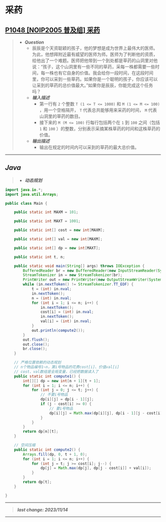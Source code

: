 # 采药

## [P1048 [NOIP2005 普及组] 采药](https://www.luogu.com.cn/problem/P1048)

> - ***Question***
>   - 辰辰是个天资聪颖的孩子，他的梦想是成为世界上最伟大的医师。为此，他想拜附近最有威望的医师为师。医师为了判断他的资质，给他出了一个难题。医师把他带到一个到处都是草药的山洞里对他说：“孩子，这个山洞里有一些不同的草药，采每一株都需要一些时间，每一株也有它自身的价值。我会给你一段时间，在这段时间里，你可以采到一些草药。如果你是一个聪明的孩子，你应该可以让采到的草药的总价值最大。”如果你是辰辰，你能完成这个任务吗？
>   - ***输入描述***
>     - 第一行有 `2` 个整数 `T (1 <= T <= 1000)` 和 `M (1 <= M <= 100)` ，用一个空格隔开， `T` 代表总共能够用来采药的时间， `M` 代表山洞里的草药的数目。
>     - 接下来的 `M (M <= 100)` 行每行包括两个在 `1` 到 `100` 之间（包括 `1` 和 `100` ）的整数，分别表示采摘某株草药的时间和这株草药的价值。
>   - ***输出描述***
>     - 输出在规定的时间内可以采到的草药的最大总价值。

---

## *Java*

> - ***动态规划***

```java
import java.io.*;
import java.util.Arrays;

public class Main {

    public static int MAXM = 101;

    public static int MAXT = 1001;

    public static int[] cost = new int[MAXM];

    public static int[] val = new int[MAXM];

    public static int[] dp = new int[MAXT];

    public static int t, n;

    public static void main(String[] args) throws IOException {
        BufferedReader br = new BufferedReader(new InputStreamReader(System.in));
        StreamTokenizer in = new StreamTokenizer(br);
        PrintWriter out = new PrintWriter(new OutputStreamWriter(System.out));
        while (in.nextToken() != StreamTokenizer.TT_EOF) {
            t = (int) in.nval;
            in.nextToken();
            n = (int) in.nval;
            for (int i = 1; i <= n; i++) {
                in.nextToken();
                cost[i] = (int) in.nval;
                in.nextToken();
                val[i] = (int) in.nval;
            }
            out.println(compute2());
        }
        out.flush();
        out.close();
        br.close();
    }

    // 严格位置依赖的动态规划
    // n个物品编号1~n，第i号物品的花费cost[i]、价值val[i]
    // cost、val数组是全局变量，已经把数据读入了
    public static int compute1() {
        int[][] dp = new int[n + 1][t + 1];
        for (int i = 1; i <= n; i++) {
            for (int j = 0; j <= t; j++) {
                // 不要i号物品
                dp[i][j] = dp[i - 1][j];
                if (j - cost[i] >= 0) {
                    // 要i号物品
                    dp[i][j] = Math.max(dp[i][j], dp[i - 1][j - cost[i]] + val[i]);
                }
            }
        }
        return dp[n][t];
    }

    // 空间压缩
    public static int compute2() {
        Arrays.fill(dp, 0, t + 1, 0);
        for (int i = 1; i <= n; i++) {
            for (int j = t; j >= cost[i]; j--) {
                dp[j] = Math.max(dp[j], dp[j - cost[i]] + val[i]);
            }
        }
        return dp[t];
    }

}
```

---

> ***last change: 2023/11/14***

---
